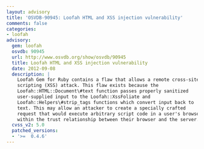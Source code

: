 ```yaml
---
layout: advisory
title: 'OSVDB-90945: Loofah HTML and XSS injection vulnerability'
comments: false
categories:
- loofah
advisory:
  gem: loofah
  osvdb: 90945
  url: http://www.osvdb.org/show/osvdb/90945
  title: Loofah HTML and XSS injection vulnerability
  date: 2012-09-08
  description: |
    Loofah Gem for Ruby contains a flaw that allows a remote cross-site
    scripting (XSS) attack. This flaw exists because the
    Loofah::HTML::Document\#text function passes properly sanitized
    user-supplied input to the Loofah::XssFoliate and
    Loofah::Helpers\#strip_tags functions which convert input back to
    text. This may allow an attacker to create a specially crafted
    request that would execute arbitrary script code in a user's browser
    within the trust relationship between their browser and the server.
  cvss_v2: 5.0
  patched_versions:
  - '>=  0.4.6'
---
```

